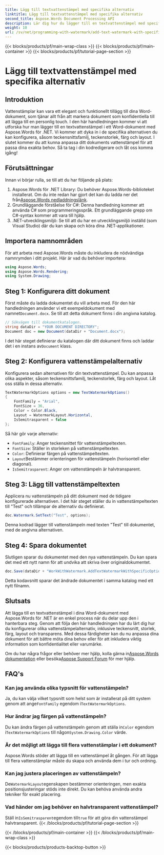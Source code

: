 ```yaml
---
title: Lägg till textvattenstämpel med specifika alternativ
linktitle: Lägg till textvattenstämpel med specifika alternativ
second_title: Aspose.Words Document Processing API
description: Lär dig hur du lägger till en textvattenstämpel med specifika alternativ till dina Word-dokument med Aspose.Words för .NET. Anpassa lätt teckensnitt, storlek, färg och layout.
weight: 10
url: /sv/net/programming-with-watermark/add-text-watermark-with-specific-options/
---
```


{{< blocks/products/pf/main-wrap-class >}}
{{< blocks/products/pf/main-container >}}
{{< blocks/products/pf/tutorial-page-section >}}

# Lägg till textvattenstämpel med specifika alternativ

## Introduktion

Vattenstämplar kan vara ett elegant och funktionellt tillägg till dina Word-dokument, som tjänar allt från att markera dokument som konfidentiella till att lägga till en personlig touch. I den här handledningen kommer vi att utforska hur man lägger till en textvattenstämpel i ett Word-dokument med Aspose.Words för .NET. Vi kommer att dyka in i de specifika alternativen du kan konfigurera, såsom teckensnittsfamilj, teckenstorlek, färg och layout. I slutet kommer du att kunna anpassa ditt dokuments vattenstämpel för att passa dina exakta behov. Så ta tag i din kodredigerare och låt oss komma igång!

## Förutsättningar

Innan vi börjar rulla, se till att du har följande på plats:

1.  Aspose.Words för .NET Library: Du behöver Aspose.Words-biblioteket installerat. Om du inte redan har gjort det kan du ladda ner det från[Aspose.Words nedladdningslänk](https://releases.aspose.com/words/net/).
2. Grundläggande förståelse för C#: Denna handledning kommer att använda C# som programmeringsspråk. Ett grundläggande grepp om C#-syntax kommer att vara till hjälp.
3. .NET-utvecklingsmiljö: Se till att du har en utvecklingsmiljö inställd (som Visual Studio) där du kan skapa och köra dina .NET-applikationer.

## Importera namnområden

För att arbeta med Aspose.Words måste du inkludera de nödvändiga namnrymden i ditt projekt. Här är vad du behöver importera:

```csharp
using Aspose.Words;
using Aspose.Words.Rendering;
using System.Drawing;
```

## Steg 1: Konfigurera ditt dokument

 Först måste du ladda dokumentet du vill arbeta med. För den här handledningen använder vi ett exempeldokument med namnet`Document.docx`. Se till att detta dokument finns i din angivna katalog.

```csharp
// Sökvägen till dokumentkatalogen.
string dataDir = "YOUR DOCUMENT DIRECTORY";
Document doc = new Document(dataDir + "Document.docx");
```

 I det här steget definierar du katalogen där ditt dokument finns och laddar det i en instans av`Document` klass.

## Steg 2: Konfigurera vattenstämpelalternativ

Konfigurera sedan alternativen för din textvattenstämpel. Du kan anpassa olika aspekter, såsom teckensnittsfamilj, teckenstorlek, färg och layout. Låt oss ställa in dessa alternativ.

```csharp
TextWatermarkOptions options = new TextWatermarkOptions()
{
    FontFamily = "Arial",
    FontSize = 36,
    Color = Color.Black,
    Layout = WatermarkLayout.Horizontal,
    IsSemitrasparent = false
};
```

Så här gör varje alternativ:
- `FontFamily`: Anger teckensnittet för vattenstämpeltexten.
- `FontSize`: Ställer in storleken på vattenstämpeltexten.
- `Color`: Definierar färgen på vattenstämpeltexten.
- `Layout`Bestämmer orienteringen för vattenstämpeln (horisontell eller diagonal).
- `IsSemitrasparent`: Anger om vattenstämpeln är halvtransparent.

## Steg 3: Lägg till vattenstämpeltexten

Applicera nu vattenstämpeln på ditt dokument med de tidigare konfigurerade alternativen. I det här steget ställer du in vattenstämpeltexten till "Test" och tillämpar de alternativ du definierat.

```csharp
doc.Watermark.SetText("Test", options);
```

Denna kodrad lägger till vattenstämpeln med texten "Test" till dokumentet, med de angivna alternativen.

## Steg 4: Spara dokumentet

Slutligen sparar du dokumentet med den nya vattenstämpeln. Du kan spara det med ett nytt namn för att undvika att skriva över originaldokumentet.

```csharp
doc.Save(dataDir + "WorkWithWatermark.AddTextWatermarkWithSpecificOptions.docx");
```

Detta kodavsnitt sparar det ändrade dokumentet i samma katalog med ett nytt filnamn.

## Slutsats

Att lägga till en textvattenstämpel i dina Word-dokument med Aspose.Words för .NET är en enkel process när du delar upp den i hanterbara steg. Genom att följa den här handledningen har du lärt dig hur du konfigurerar olika vattenstämpelalternativ, inklusive teckensnitt, storlek, färg, layout och transparens. Med dessa färdigheter kan du nu anpassa dina dokument för att bättre möta dina behov eller för att inkludera viktig information som konfidentialitet eller varumärke.

 Om du har några frågor eller behöver mer hjälp, kolla gärna in[Aspose.Words dokumentation](https://reference.aspose.com/words/net/) eller besöka[Aspose Support Forum](https://forum.aspose.com/c/words/8) för mer hjälp.

## FAQ's

### Kan jag använda olika typsnitt för vattenstämpeln?

 Ja, du kan välja vilket typsnitt som helst som är installerat på ditt system genom att ange`FontFamily` egendom i`TextWatermarkOptions`.

### Hur ändrar jag färgen på vattenstämpeln?

 Du kan ändra färgen på vattenstämpeln genom att ställa in`Color` egendom i`TextWatermarkOptions` till någon`System.Drawing.Color` värde.

### Är det möjligt att lägga till flera vattenstämplar i ett dokument?

Aspose.Words stöder att lägga till en vattenstämpel åt gången. För att lägga till flera vattenstämplar måste du skapa och använda dem i tur och ordning.

### Kan jag justera placeringen av vattenstämpeln?

 De`WatermarkLayout`egenskapen bestämmer orienteringen, men exakta positionsjusteringar stöds inte direkt. Du kan behöva använda andra tekniker för exakt placering.

### Vad händer om jag behöver en halvtransparent vattenstämpel?

 Ställ in`IsSemitrasparent`egendom till`true` för att göra din vattenstämpel halvtransparent.
{{< /blocks/products/pf/tutorial-page-section >}}

{{< /blocks/products/pf/main-container >}}
{{< /blocks/products/pf/main-wrap-class >}}

{{< blocks/products/products-backtop-button >}}
